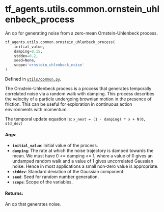 <div itemscope itemtype="http://developers.google.com/ReferenceObject">
<meta itemprop="name" content="tf_agents.utils.common.ornstein_uhlenbeck_process" />
<meta itemprop="path" content="Stable" />
</div>

# tf_agents.utils.common.ornstein_uhlenbeck_process

An op for generating noise from a zero-mean Ornstein-Uhlenbeck process.

``` python
tf_agents.utils.common.ornstein_uhlenbeck_process(
    initial_value,
    damping=0.15,
    stddev=0.2,
    seed=None,
    scope='ornstein_uhlenbeck_noise'
)
```



Defined in [`utils/common.py`](https://github.com/tensorflow/agents/tree/master/tf_agents/utils/common.py).

<!-- Placeholder for "Used in" -->

The Ornstein-Uhlenbeck process is a process that generates temporally
correlated noise via a random walk with damping. This process describes
the velocity of a particle undergoing brownian motion in the presence of
friction. This can be useful for exploration in continuous action environments
with momentum.

The temporal update equation is:
`x_next = (1 - damping) * x + N(0, std_dev)`

#### Args:

* <b>`initial_value`</b>: Initial value of the process.
* <b>`damping`</b>: The rate at which the noise trajectory is damped towards the mean.
    We must have 0 <= damping <= 1, where a value of 0 gives an undamped
    random walk and a value of 1 gives uncorrelated Gaussian noise. Hence
    in most applications a small non-zero value is appropriate.
* <b>`stddev`</b>: Standard deviation of the Gaussian component.
* <b>`seed`</b>: Seed for random number generation.
* <b>`scope`</b>: Scope of the variables.


#### Returns:

An op that generates noise.